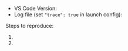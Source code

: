 <!-- Please see the debugging tips in the README.md before filing an issue. Especially the tip about using the `.scripts` command for debugging sourcemap issues. -->

- VS Code Version:
- Log file (set `"trace": true` in launch config):

Steps to reproduce:

1.
2.
